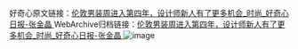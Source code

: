 好奇心原文链接：[伦敦男装周进入第四年，设计师新人有了更多机会_时尚_好奇心日报-张金晶 ](https://www.qdaily.com/articles/10777.html)
WebArchive归档链接：[伦敦男装周进入第四年，设计师新人有了更多机会_时尚_好奇心日报-张金晶 ](http://web.archive.org/web/20190623163223/https://www.qdaily.com/articles/10777.html)
![image](http://ww3.sinaimg.cn/large/007d5XDply1g3wgafi5w3j30u04fve81)